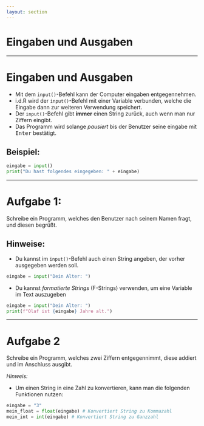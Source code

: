 ```yaml
---
layout: section
---
```


# Eingaben und Ausgaben

---

# Eingaben und Ausgaben

- Mit dem `input()`-Befehl kann der Computer eingaben entgegennehmen.
- i.d.R wird der `input()`-Befehl mit einer Variable verbunden, welche die Eingabe dann zur weiteren Verwendung speichert.
- Der `input()`-Befehl gibt **immer** einen String zurück, auch wenn man nur Ziffern eingibt.
- Das Programm wird solange *pausiert* bis der Benutzer seine eingabe mit <kbd>Enter</kbd> bestätigt.

## Beispiel:

```python {all|1|all}
eingabe = input()
print("Du hast folgendes eingegeben: " + eingabe)
```

---

# Aufgabe 1:

Schreibe ein Programm, welches den Benutzer nach seinem Namen fragt, und diesen begrüßt.

## Hinweise:

- Du kannst im `input()`-Befehl auch einen String angeben, der vorher ausgegeben werden soll.
 
```python
eingabe = input("Dein Alter: ")
```

- Du kannst *formatierte Strings* (F-Strings) verwenden, um eine Variable im Text auszugeben

```python {2}
eingabe = input("Dein Alter: ")
print(f"Olaf ist {eingabe} Jahre alt.")
```

---

# Aufgabe 2

Schreibe ein Programm, welches zwei Ziffern entgegennimmt, diese addiert und im Anschluss ausgibt.

*Hinweis:*

- Um einen String in eine Zahl zu konvertieren, kann man die folgenden Funktionen nutzen:

```python
eingabe = "3"
mein_float = float(eingabe) # Konvertiert String zu Kommazahl
mein_int = int(eingabe) # Konvertiert String zu Ganzzahl
```

